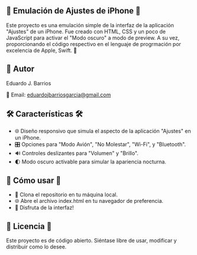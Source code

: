 

## 📱 Emulación de Ajustes de iPhone 📱
Este proyecto es una emulación simple de la interfaz de la aplicación "Ajustes" de un iPhone. Fue creado con HTML, CSS y un poco de JavaScript para activar el "Modo oscuro" a modo de preview. 
A su vez, proporcionando el código respectivo en el lenguaje de progrmación por excelencia de Apple, Swift. 🌙

## 👤 Autor
Eduardo J. Barrios

📧 Email: eduardojbarriosgarcia@gmail.com
## 🛠 Características 🛠
- 🌐 Diseño responsivo que simula el aspecto de la aplicación "Ajustes" en un iPhone.
- 🎛️ Opciones para "Modo Avión", "No Molestar", "Wi-Fi", y "Bluetooth".
- 🔊 Controles deslizantes para "Volumen" y "Brillo".
- 🌓 Modo oscuro activable para simular la apariencia nocturna.
## 🚀 Cómo usar 🚀
- 📂 Clona el repositorio en tu máquina local.
- 🌐 Abre el archivo index.html en tu navegador de preferencia.
- 🎉 Disfruta de la interfaz!
## 📝 Licencia 📝
Este proyecto es de código abierto. Siéntase libre de usar, modificar y distribuir como lo desee.

